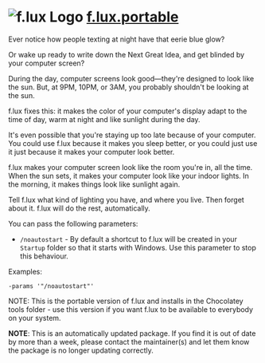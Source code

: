 # ![f.lux Logo](https://cdn.rawgit.com/pauby/ChocoPackages/cc266fa2/icons/flux.png "f.lux Logo") [f.lux.portable](https://chocolatey.org/packages/f.lux.portable)

Ever notice how people texting at night have that eerie blue glow?

Or wake up ready to write down the Next Great Idea, and get blinded by your computer screen?

During the day, computer screens look good—they're designed to look like the sun. But, at 9PM, 10PM, or 3AM, you probably shouldn't be looking at the sun.

f.lux fixes this: it makes the color of your computer's display adapt to the time of day, warm at night and like sunlight during the day.

It's even possible that you're staying up too late because of your computer. You could use f.lux because it makes you sleep better, or you could just use it just because it makes your computer look better.

f.lux makes your computer screen look like the room you're in, all the time. When the sun sets, it makes your computer look like your indoor lights. In the morning, it makes things look like sunlight again.

Tell f.lux what kind of lighting you have, and where you live. Then forget about it. f.lux will do the rest, automatically.

You can pass the following parameters:

* `/noautostart` - By default a shortcut to f.lux will be created in your `Startup` folder so that it starts with Windows. Use this parameter to stop this behaviour.

Examples:

`-params '"/noautostart"'`

NOTE: This is the portable version of f.lux and installs in the Chocolatey tools folder - use this version if you want f.lux to be available to everybody on your system.

**NOTE**: This is an automatically updated package. If you find it is out of date by more than a week, please contact the maintainer(s) and let them know the package is no longer updating correctly.